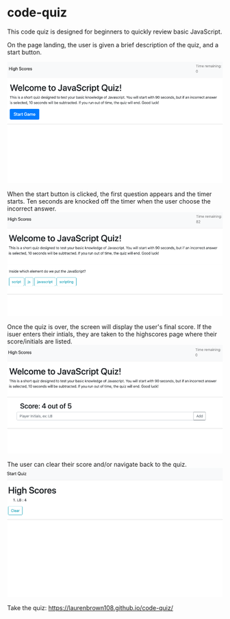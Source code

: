 # code-quiz

This code quiz is designed for beginners to quickly review basic JavaScript.

On the page landing, the user is given a brief description of the quiz, and a start button.

![Starting page](https://github.com/laurenbrown108/code-quiz/blob/master/images/startpage.png?raw=true)

When the start button is clicked, the first question appears and the timer starts. Ten seconds are knocked off the timer when the user choose the incorrect answer.
![First question](https://github.com/laurenbrown108/code-quiz/blob/master/images/firstquestion.png?raw=true)

Once the quiz is over, the screen will display the user's final score. If the isuer enters their intials, they are taken to the highscores page where their score/initials are listed.
![Final Score](https://github.com/laurenbrown108/code-quiz/blob/master/images/displayscore.png?raw=true)

The user can clear their score and/or navigate back to the quiz.
![Score Page](https://github.com/laurenbrown108/code-quiz/blob/master/images/scorespage.png?raw=true)

Take the quiz: https://laurenbrown108.github.io/code-quiz/
